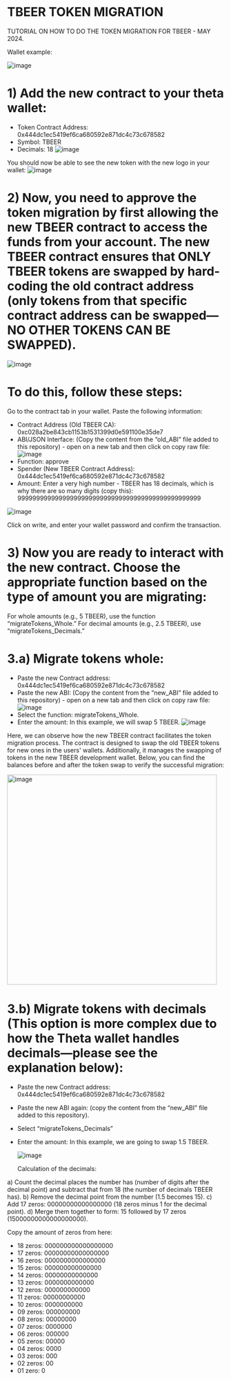 # TBEER TOKEN MIGRATION
TUTORIAL ON HOW TO DO THE TOKEN MIGRATION FOR TBEER - MAY 2024.

Wallet example:

![image](https://github.com/THETZILLA/TBEER_TOKEN_MIGRATION/assets/156357319/5abb4c91-e16b-4134-9cd2-7a1743ee94ff)

# 1) Add the new contract to your theta wallet:
- Token Contract Address:  0x444dc1ec5419ef6ca680592e871dc4c73c678582
- Symbol: TBEER
- Decimals: 18
![image](https://github.com/THETZILLA/TBEER_TOKEN_MIGRATION/assets/156357319/29bd3c35-dcc1-4ce8-8c76-c150fbacb662)

You should now be able to see the new token with the new logo in your wallet:
![image](https://github.com/THETZILLA/TBEER_TOKEN_MIGRATION/assets/156357319/e991d98f-7440-499f-a8f1-00b3000a7cf7)

# 2) Now, you need to approve the token migration by first allowing the new TBEER contract to access the funds from your account. The new TBEER contract ensures that ONLY TBEER tokens are swapped by hard-coding the old contract address (only tokens from that specific contract address can be swapped—NO OTHER TOKENS CAN BE SWAPPED).
![image](https://github.com/THETZILLA/TBEER_TOKEN_MIGRATION/assets/156357319/d82d93a1-4385-4c87-972d-efa2288d2cdc)


# To do this, follow these steps:

Go to the contract tab in your wallet.
Paste the following information:
- Contract Address (Old TBEER CA): 0xc028a2be843cb1153b1531399d0e591100e35de7
- ABI/JSON Interface: (Copy the content from the “old_ABI” file added to this repository) - open on a new tab and then click on copy raw file:
  ![image](https://github.com/THETZILLA/TBEER_TOKEN_MIGRATION/assets/156357319/efa21202-31c3-4225-a4ba-18012bc82303)
- Function: approve
- Spender (New TBEER Contract Address): 0x444dc1ec5419ef6ca680592e871dc4c73c678582
- Amount: Enter a very high number - TBEER has 18 decimals, which is why there are so many digits (copy this): 9999999999999999999999999999999999999999999999999

![image](https://github.com/THETZILLA/TBEER_TOKEN_MIGRATION/assets/156357319/d72e4bf4-7145-4bfe-9da4-391e20418bf3)

Click on write, and enter your wallet password and confirm the transaction.


# 3) Now you are ready to interact with the new contract. Choose the appropriate function based on the type of amount you are migrating:
For whole amounts (e.g., 5 TBEER), use the function “migrateTokens_Whole.”
For decimal amounts (e.g., 2.5 TBEER), use “migrateTokens_Decimals.”

# 3.a) Migrate tokens whole:
- Paste the new Contract address: 0x444dc1ec5419ef6ca680592e871dc4c73c678582
- Paste the new ABI: (Copy the content from the “new_ABI” file added to this repository) - open on a new tab and then click on copy raw file:
  ![image](https://github.com/THETZILLA/TBEER_TOKEN_MIGRATION/assets/156357319/64712072-3830-4868-94b2-a6ae39fe6cec)
- Select the function: migrateTokens_Whole.
- Enter the amount: In this example, we will swap 5 TBEER.
![image](https://github.com/THETZILLA/TBEER_TOKEN_MIGRATION/assets/156357319/cdb8e59c-8a76-4cfe-9cc4-cd5ec79be364)

Here, we can observe how the new TBEER contract facilitates the token migration process. The contract is designed to swap the old TBEER tokens for new ones in the users' wallets. Additionally, it manages the swapping of tokens in the new TBEER development wallet. Below, you can find the balances before and after the token swap to verify the successful migration:

<img width="486" alt="image" src="https://github.com/THETZILLA/TBEER_TOKEN_MIGRATION/assets/156357319/5db34b83-8a99-4e19-8ca7-bbfe6ccb7d5d">


# 3.b) Migrate tokens with decimals (This option is more complex due to how the Theta wallet handles decimals—please see the explanation below):

- Paste the new Contract address: 0x444dc1ec5419ef6ca680592e871dc4c73c678582
- Paste the new ABI again: (copy the content from the “new_ABI” file added to this repository).
- Select “migrateTokens_Decimals”
- Enter the amount: In this example, we are going to swap 1.5 TBEER.

  ![image](https://github.com/THETZILLA/TBEER_TOKEN_MIGRATION/assets/156357319/cdf5ebb7-db15-4339-b523-c248b01b5844)

  Calculation of the decimals:

a) Count the decimal places the number has (number of digits after the decimal point) and subtract that from 18 (the number of decimals TBEER has).
b) Remove the decimal point from the number (1.5 becomes 15).
c) Add 17 zeros: 00000000000000000 (18 zeros minus 1 for the decimal point).
d) Merge them together to form: 15 followed by 17 zeros (15000000000000000000).

Copy the amount of zeros from here:

- 18 zeros: 000000000000000000
- 17 zeros: 00000000000000000
- 16 zeros: 0000000000000000
- 15 zeros: 000000000000000
- 14 zeros: 00000000000000
- 13 zeros: 0000000000000
- 12 zeros: 000000000000
- 11 zeros: 00000000000
- 10 zeros: 0000000000
- 09 zeros: 000000000
- 08 zeros: 00000000
- 07 zeros: 0000000
- 06 zeros: 000000
- 05 zeros: 00000
- 04 zeros: 0000
- 03 zeros: 000
- 02 zeros: 00
- 01 zero: 0
